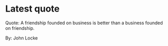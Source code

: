 # Latest quote 

Quote: A friendship founded on business is better than a business founded on friendship. 

By: John Locke